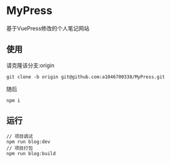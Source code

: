# MyPress
基于VuePress修改的个人笔记网站

## 使用
请克隆该分支:origin
```shell
git clone -b origin git@github.com:a1046700338/MyPress.git
```

随后
```shell
npm i
```

## 运行
```shell
// 项目调试
npm run blog:dev
// 项目打包
npm run blog:build
```